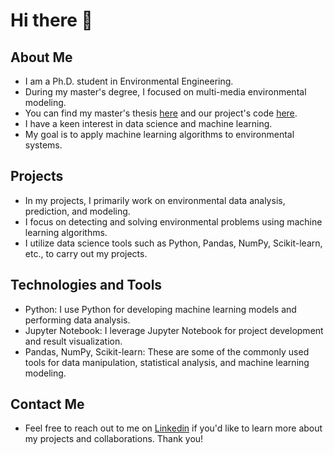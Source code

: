 # Hi there 👋

## About Me

- I am a Ph.D. student in Environmental Engineering.
- During my master's degree, I focused on multi-media environmental modeling.
- You can find my master's thesis [here](https://tez.yok.gov.tr/UlusalTezMerkezi/TezGoster?key=sELqxhTlFGAjsbjOuuiyCOdyUFO-bL9NKYVJh1-GOQ4-s3csDgiELhtKYaPap_bx) and our project's code [here](https://github.com/rkgoktas/BETR-QWASI-LU-v1.0).
- I have a keen interest in data science and machine learning.
- My goal is to apply machine learning algorithms to environmental systems.

## Projects

- In my projects, I primarily work on environmental data analysis, prediction, and modeling.
- I focus on detecting and solving environmental problems using machine learning algorithms.
- I utilize data science tools such as Python, Pandas, NumPy, Scikit-learn, etc., to carry out my projects.

## Technologies and Tools

- Python: I use Python for developing machine learning models and performing data analysis.
- Jupyter Notebook: I leverage Jupyter Notebook for project development and result visualization.
- Pandas, NumPy, Scikit-learn: These are some of the commonly used tools for data manipulation, statistical analysis, and machine learning modeling.

## Contact Me

- Feel free to reach out to me on [Linkedin](https://www.linkedin.com/in/suheylcavusoglu) if you'd like to learn more about my projects and collaborations. Thank you!

<!--
**suheylcavusoglu/suheylcavusoglu** is a ✨ _special_ ✨ repository because its `README.md` (this file) appears on your GitHub profile.

Here are some ideas to get you started:

- 🔭 I’m currently working on ...
- 🌱 I’m currently learning ...
- 👯 I’m looking to collaborate on ...
- 🤔 I’m looking for help with ...
- 💬 Ask me about ...
- 📫 How to reach me: ...
- 😄 Pronouns: ...
- ⚡ Fun fact: ...
-->
